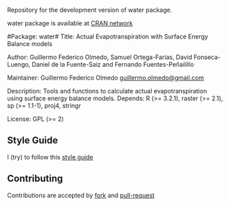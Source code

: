 Repository for the development version of water package.

water package is available at [CRAN network](https://cran.r-project.org/web/packages/water/)


#Package: water#
Title: Actual Evapotranspiration with Surface Energy Balance models

Author: Guillermo Federico Olmedo, Samuel Ortega-Farías, David Fonseca-Luengo,
  Daniel de la Fuente-Saiz and Fernando Fuentes-Peñailillo

Maintainer: Guillermo Federico Olmedo <guillermo.olmedo@gmail.com>

Description: Tools and functions to calculate actual evapotranspiration using surface energy balance models. 
Depends: R (>= 3.2.1), raster (>= 2.1), sp (>= 1.1-1), proj4, stringr

License: GPL (>= 2)


## Style Guide

I (try) to follow this [style guide](https://google-styleguide.googlecode.com/svn/trunk/Rguide.xml)

## Contributing

Contributions are accepted by [fork](https://help.github.com/articles/fork-a-repo/) and [pull-request](https://help.github.com/articles/using-pull-requests/)



